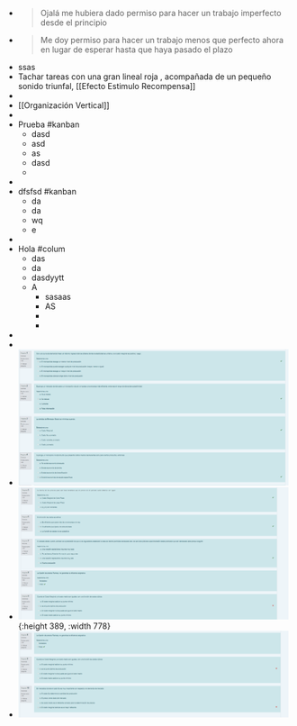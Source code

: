 - > Ojalá me hubiera dado permiso para hacer un trabajo imperfecto desde el principio
- > Me doy permiso para hacer un trabajo menos que perfecto ahora en lugar de esperar hasta que haya pasado el plazo
- ssas
- Tachar tareas con una gran lineal roja , acompañada de un pequeño sonido triunfal, [[Efecto Estimulo Recompensa]]
-
- [[Organización Vertical]]
-
- Prueba #kanban
	- dasd
	- asd
	- as
	- dasd
	-
-
- dfsfsd #kanban
	- da
	- da
	- wq
	- e
-
- Hola #colum
	- das
	- da
	- dasdyytt
	- A
		- sasaas
		- AS
		-
		-
-
-
- ![image.png](../assets/image_1644538353665_0.png)
- ![image.png](../assets/image_1644538368028_0.png){:height 389, :width 778}
- ![image.png](../assets/image_1644538375433_0.png)
